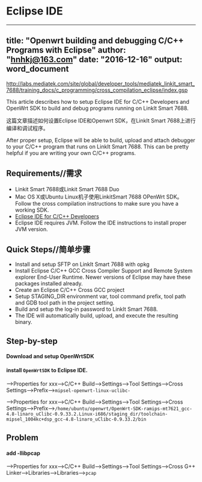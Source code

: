 # Eclipse IDE

---
title: "Openwrt building and debugging C/C++ Programs with Eclipse"
author: "hnhkj@163.com"
date: "2016-12-16"
output: word_document
---

<http://labs.mediatek.com/site/global/developer_tools/mediatek_linkit_smart_7688/training_docs/c_programming/cross_compilation_eclipse/index.gsp>

This article describes how to setup Eclipse IDE for C/C++ Developers and OpenWrt SDK to build and debug programs running on LinkIt Smart 7688.

这篇文章描述如何设置Eclipse IDE和Openwrt SDK，在LinkIt Smart 7688上进行编译和调试程序。

After proper setup, Eclipse will be able to build, upload and attach debugger to your C/C++ program that runs on LinkIt Smart 7688. This can be pretty helpful if you are writing your own C/C++ programs.

## Requirements//需求

* Linkit Smart 7688或Linkit Smart 7688 Duo
* Mac OS X或Ubuntu Linux机子使用LinkitSmart 7688 OPenWrt SDK。 Follow the cross compilation instructions to make sure you have a working SDK.
* [Eclipse IDE for C/C++ Developers](http://www.eclipse.org/downloads/packages/eclipse-ide-cc-developers/mars1)
* Eclipse IDE requires JVM. Follow the IDE instructions to install proper JVM version.

## Quick Steps//简单步骤

* Install and setup SFTP on LinkIt Smart 7688 with opkg
* Install Eclipse C/C++ GCC Cross Compiler Support and Remote System explorer End-User Runtime. Newer versions of Eclipse may have these packages installed already.
* Create an Eclipse C/C++ Cross GCC project
* Setup STAGING_DIR environment var, tool command prefix, tool path and GDB tool path in the project setting.
* Build and setup the log-in password to LinkIt Smart 7688.
* The IDE will automatically build, upload, and execute the resulting binary.

## Step-by-step

#### Download and setup OpenWrtSDK

#### install `OpenWrtSDK` to Eclipse IDE.

-->Properties for xxx-->C/C++ Build-->Settings-->Tool Settings-->Cross Settings-->Prefix-->`mipsel-openwrt-linux-uclibc-`

-->Properties for xxx-->C/C++ Build-->Settings-->Tool Settings-->Cross Settings-->Prefix-->`/home/ubuntu/openwrt/OpenWrt-SDK-ramips-mt7621_gcc-4.8-linaro_uClibc-0.9.33.2.Linux-i686/staging_dir/toolchain-mipsel_1004kc+dsp_gcc-4.8-linaro_uClibc-0.9.33.2/bin`


## Problem

#### add -llibpcap

-->Properties for xxx-->C/C++ Build-->Settings-->Tool Settings-->Cross G++ Linker-->Libraries-->Libraries-->`pcap`


